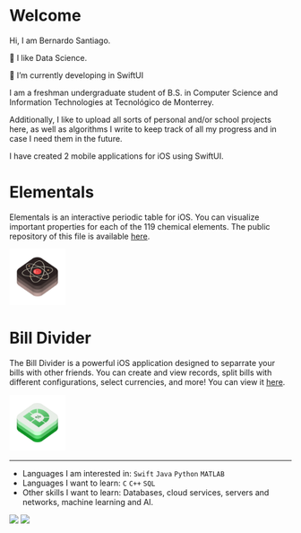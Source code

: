 # Welcome
Hi, I am Bernardo Santiago.

👀 I like Data Science.

🌱 I’m currently developing in SwiftUI
  
I am a freshman undergraduate student of B.S. in Computer Science and Information Technologies at Tecnológico de Monterrey.

Additionally, I like to upload all sorts of personal and/or school projects here, as well as algorithms I write to keep track of all my progress
and in case I need them in the future.

I have created 2 mobile applications for iOS using SwiftUI.

# Elementals
Elementals is an interactive periodic table for iOS. You can visualize important properties for each of the 119 chemical elements.
The public repository of this file is available [here](https://github.com/bernardosantiago44/periodic-table).

<a href="https://github.com/bernardosantiago44/periodic-table">
<img src="https://github.com/bernardosantiago44/periodic-table/blob/main/documentation_images/Elementals_Isometric.png" width="100">
</a>

# Bill Divider
The Bill Divider is a powerful iOS application designed to separrate your bills with other friends. You can create and view records,
split bills with different configurations, select currencies, and more! You can view it [here](https://github.com/bernardosantiago44/bill-divider).

<a href="https://github.com/bernardosantiago44/bill-divider">
<img src="https://github.com/bernardosantiago44/BIll-Divider/blob/main/Divider_Isometric.png" width="100">
</a>

---

- Languages I am interested in: `Swift`  `Java`  `Python`  `MATLAB`
- Languages I want to learn: `C` `C++`  `SQL`
- Other skills I want to learn: Databases, cloud services, servers and networks, machine learning and AI.
<div>
<img src="https://www.benchmarkitservices.com/wp-content/uploads/2019/12/backup-google-cloud-vms-to-different-region.png" width="400">
<img src="https://outsourceworkers.com.au/wp-content/uploads/2020/07/Custom-Database-Business-Knowledge-Image-in-Outsource-Workers-Database-Systems-Illustration-Image.png" width="400">
</div>

<!---
bernardosantiago44/bernardosantiago44 is a ✨ special ✨ repository because its `README.md` (this file) appears on your GitHub profile.
You can click the Preview link to take a look at your changes.
--->
